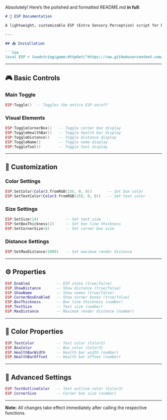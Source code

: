 Absolutely! Here’s the polished and formatted README.md **in full**:

````markdown
# 🎯 ESP Documentation

A lightweight, customizable ESP (Extra Sensory Perception) script for Roblox.

---

## 📥 Installation

```lua
local ESP = loadstring(game:HttpGet("https://raw.githubusercontent.com/hooklua/hookfunction/refs/heads/main/libary.lua"))()
````

---

## 🎮 Basic Controls

### Main Toggle

```lua
ESP:Toggle()  -- Toggles the entire ESP on/off
```

### Visual Elements

```lua
ESP:ToggleCornerBox()   -- Toggle corner box display
ESP:ToggleHealthBar()   -- Toggle health bar display
ESP:ToggleDistance()    -- Toggle distance display
ESP:ToggleName()        -- Toggle name display
ESP:ToggleTool()        -- Toggle tool display
```

---

## 🎨 Customization

### Color Settings

```lua
ESP:SetColor(Color3.fromRGB(255, 0, 0))       -- Set box color
ESP:SetTextColor(Color3.fromRGB(255, 0, 0))   -- Set text color
```

### Size Settings

```lua
ESP:SetSize(14)            -- Set text size
ESP:SetBoxThickness(2)     -- Set box line thickness
ESP:SetCornerSize(6)       -- Set corner box size
```

### Distance Settings

```lua
ESP:SetMaxDistance(1000)   -- Set maximum render distance
```

---

## ⚙️ Properties

```lua
ESP.Enabled            -- ESP state (true/false)
ESP.ShowDistance       -- Show distance (true/false)
ESP.ShowName           -- Show names (true/false)
ESP.CornerBoxEnabled   -- Show corner boxes (true/false)
ESP.BoxThickness       -- Box line thickness (number)
ESP.TextSize           -- Text size (number)
ESP.MaxDistance        -- Maximum render distance (number)
```

---

## 🎨 Color Properties

```lua
ESP.TextColor          -- Text color (Color3)
ESP.BoxColor           -- Box color (Color3)
ESP.HealthBarWidth     -- Health bar width (number)
ESP.HealthBarOffset    -- Health bar offset (number)
```

---

## 🔧 Advanced Settings

```lua
ESP.TextOutlineColor   -- Text outline color (Color3)
ESP.CornerSize         -- Corner box size (number)
```

---

**Note:** All changes take effect immediately after calling the respective functions.



